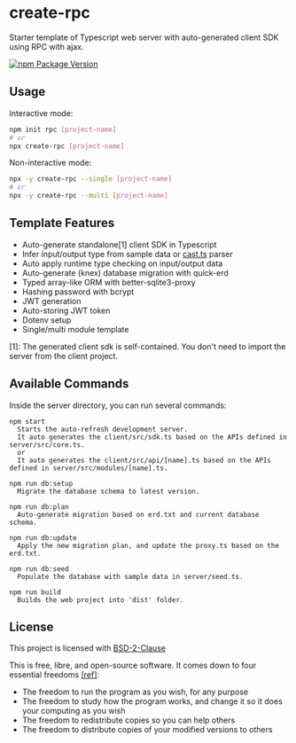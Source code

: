 # create-rpc

Starter template of Typescript web server with auto-generated client SDK using RPC with ajax.

[![npm Package Version](https://img.shields.io/npm/v/create-rpc.svg)](https://www.npmjs.com/package/create-rpc)

## Usage

Interactive mode:

```bash
npm init rpc [project-name]
# or
npx create-rpc [project-name]
```

Non-interactive mode:

```bash
npx -y create-rpc --single [project-name]
# or
npx -y create-rpc --multi [project-name]
```

## Template Features

- Auto-generate standalone[1] client SDK in Typescript
- Infer input/output type from sample data or [cast.ts](https://github.com/beenotung/cast.ts) parser
- Auto apply runtime type checking on input/output data
- Auto-generate (knex) database migration with quick-erd
- Typed array-like ORM with better-sqlite3-proxy
- Hashing password with bcrypt
- JWT generation
- Auto-storing JWT token
- Dotenv setup
- Single/multi module template

[1]: The generated client sdk is self-contained. You don't need to import the server from the client project.

## Available Commands

Inside the server directory, you can run several commands:

```
npm start
  Starts the auto-refresh development server.
  It auto generates the client/src/sdk.ts based on the APIs defined in server/src/core.ts.
  or
  It auto generates the client/src/api/[name].ts based on the APIs defined in server/src/modules/[name].ts.

npm run db:setup
  Migrate the database schema to latest version.

npm run db:plan
  Auto-generate migration based on erd.txt and current database schema.

npm run db:update
  Apply the new migration plan, and update the proxy.ts based on the erd.txt.

npm run db:seed
  Populate the database with sample data in server/seed.ts.

npm run build
  Builds the web project into 'dist' folder.
```

## License

This project is licensed with [BSD-2-Clause](./LICENSE)

This is free, libre, and open-source software. It comes down to four essential freedoms [[ref]](https://seirdy.one/2021/01/27/whatsapp-and-the-domestication-of-users.html#fnref:2):

- The freedom to run the program as you wish, for any purpose
- The freedom to study how the program works, and change it so it does your computing as you wish
- The freedom to redistribute copies so you can help others
- The freedom to distribute copies of your modified versions to others
